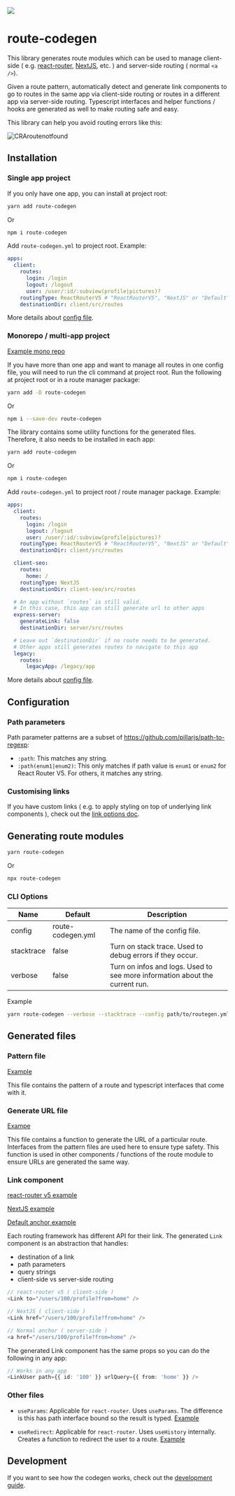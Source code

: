 ![](https://github.com/eddeee888/route-codegen/workflows/route-codegen%20CI/badge.svg)

# route-codegen

This library generates route modules which can be used to manage client-side ( e.g. [react-router](https://github.com/ReactTraining/react-router), [NextJS](https://github.com/zeit/next.js/), etc. ) and server-side routing ( normal `<a />`).

Given a route pattern, automatically detect and generate link components to go to routes in the same app via client-side routing or routes in a different app via server-side routing. Typescript interfaces and helper functions / hooks are generated as well to make routing safe and easy.

This library can help you avoid routing errors like this:

![CRAroutenotfound](https://user-images.githubusercontent.com/33769523/77838225-9de4da00-71bd-11ea-991f-a3721a537dc8.gif)

## Installation

### Single app project

If you only have one app, you can install at project root:

```bash
yarn add route-codegen
```

Or

```bash
npm i route-codegen
```

Add `route-codegen.yml` to project root. Example:

```yml
apps:
  client:
    routes:
      login: /login
      logout: /logout
      user: /user/:id/:subview(profile|pictures)?
    routingType: ReactRouterV5 # "ReactRouterV5", "NextJS" or "Default" ( normal <a />)
    destinationDir: client/src/routes
```

More details about [config file](#configuration).

### Monorepo / multi-app project

[Example mono repo](https://github.com/eddeee888/base-react-app)

If you have more than one app and want to manage all routes in one config file, you will need to run the cli command at project root. Run the following at project root or in a route manager package:

```bash
yarn add -D route-codegen
```

Or

```bash
npm i --save-dev route-codegen
```

The library contains some utility functions for the generated files. Therefore, it also needs to be installed in each app:

```bash
yarn add route-codegen
```

Or

```bash
npm i route-codegen
```

Add `route-codegen.yml` to project root / route manager package. Example:

```yml
apps:
  client:
    routes:
      login: /login
      logout: /logout
      user: /user/:id/:subview(profile|pictures)?
    routingType: ReactRouterV5 # "ReactRouterV5", "NextJS" or "Default" ( normal <a />)
    destinationDir: client/src/routes

  client-seo:
    routes:
      home: /
    routingType: NextJS
    destinationDir: client-seo/src/routes

  # An app without `routes` is still valid.
  # In this case, this app can still generate url to other apps
  express-server:
    generateLink: false
    destinationDir: server/src/routes

  # Leave out `destinationDir` if no route needs to be generated.
  # Other apps still generates routes to navigate to this app
  legacy:
    routes:
      legacyApp: /legacy/app
```

More details about [config file](#configuration).

## Configuration

### Path parameters

Path parameter patterns are a subset of https://github.com/pillarjs/path-to-regexp:

- `:path`: This matches any string.
- `:path(enum1|enum2)`: This only matches if path value is `enum1` or `enum2` for React Router V5. For others, it matches any string.

### Customising links

If you have custom links ( e.g. to apply styling on top of underlying link components ), check out the [link options doc](./docs/LINK_OPTIONS.md).

## Generating route modules

```bash
yarn route-codegen
```

Or

```bash
npx route-codegen
```

### CLI Options

| Name       | Default           | Description                                                                 |
| ---------- | ----------------- | --------------------------------------------------------------------------- |
| config     | route-codegen.yml | The name of the config file.                                                |
| stacktrace | false             | Turn on stack trace. Used to debug errors if they occur.                    |
| verbose    | false             | Turn on infos and logs. Used to see more information about the current run. |

Example

```bash
yarn route-codegen --verbose --stacktrace --config path/to/routegen.yml
```

## Generated files

### Pattern file

[Example](./sample/output/app/routes/user/patternUser.ts)

This file contains the pattern of a route and typescript interfaces that come with it.

### Generate URL file

[Exampe](./sample/output/app/routes/user/generateUrlUser.ts)

This file contains a function to generate the URL of a particular route. Interfaces from the pattern files are used here to ensure type safety. This function is used in other components / functions of the route module to ensure URLs are generated the same way.

### Link component

[react-router v5 example](./sample/output/app/routes/user/LinkUser.tsx)

[NextJS example](./sample/output/seo/routes/home/LinkHome.tsx)

[Default anchor example](./sample/output/app/routes/about/LinkAbout.tsx)

Each routing framework has different API for their link. The generated `Link` component is an abstraction that handles:

- destination of a link
- path parameters
- query strings
- client-side vs server-side routing

```typescript
// react-router v5 ( client-side )
<Link to="/users/100/profile?from=home" />

// NextJS ( client-side )
<Link href="/users/100/profile?from=home" />

// Normal anchor ( server-side )
<a href="/users/100/profile?from=home" />
```

The generated Link component has the same props so you can do the following in any app:

```typescript
// Works in any app
<LinkUser path={{ id: '100' }} urlQuery={{ from: 'home' }} />
```

### Other files

- `useParams`: Applicable for `react-router`. Uses `useParams`. The difference is this has path interface bound so the result is typed. [Example](./sample/output/app/routes/user/useParamsUser.ts)

- `useRedirect`: Applicable for `react-router`. Uses `useHistory` internally. Creates a function to redirect the user to a route. [Example](./sample/output/app/routes/user/useRedirectUser.ts)

## Development

If you want to see how the codegen works, check out the [development guide](./docs/DEVELOPMENT.md).
